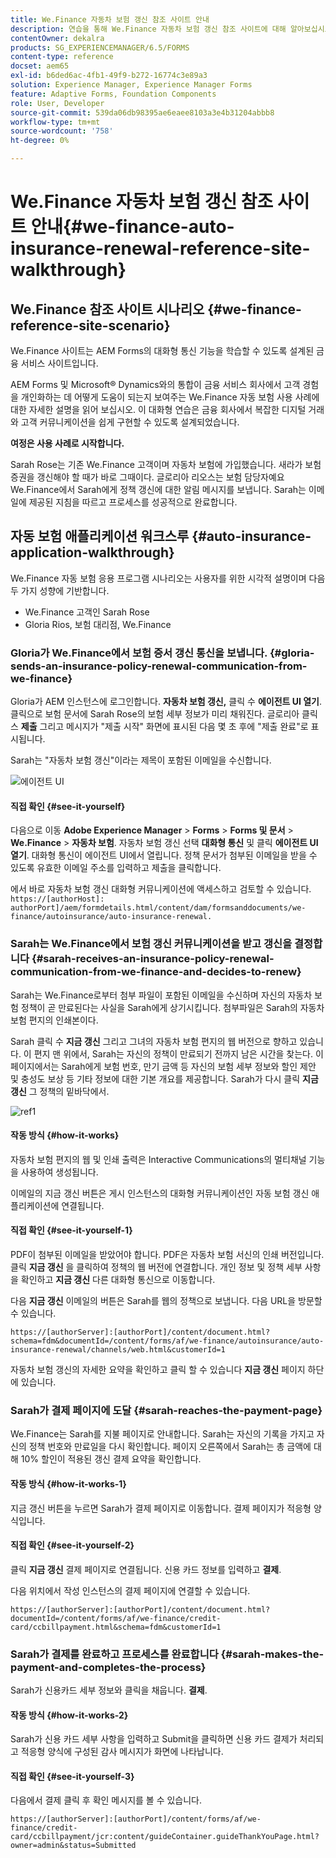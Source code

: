 ```yaml
---
title: We.Finance 자동차 보험 갱신 참조 사이트 안내
description: 연습을 통해 We.Finance 자동차 보험 갱신 참조 사이트에 대해 알아보십시오.
contentOwner: dekalra
products: SG_EXPERIENCEMANAGER/6.5/FORMS
content-type: reference
docset: aem65
exl-id: b6ded6ac-4fb1-49f9-b272-16774c3e89a3
solution: Experience Manager, Experience Manager Forms
feature: Adaptive Forms, Foundation Components
role: User, Developer
source-git-commit: 539da06db98395ae6eaee8103a3e4b31204abbb8
workflow-type: tm+mt
source-wordcount: '758'
ht-degree: 0%

---
```


# We.Finance 자동차 보험 갱신 참조 사이트 안내{#we-finance-auto-insurance-renewal-reference-site-walkthrough}

## We.Finance 참조 사이트 시나리오  {#we-finance-reference-site-scenario}

We.Finance 사이트는 AEM Forms의 대화형 통신 기능을 학습할 수 있도록 설계된 금융 서비스 사이트입니다.

AEM Forms 및 Microsoft® Dynamics와의 통합이 금융 서비스 회사에서 고객 경험을 개인화하는 데 어떻게 도움이 되는지 보여주는 We.Finance 자동 보험 사용 사례에 대한 자세한 설명을 읽어 보십시오. 이 대화형 연습은 금융 회사에서 복잡한 디지털 거래와 고객 커뮤니케이션을 쉽게 구현할 수 있도록 설계되었습니다.

**여정은 사용 사례로 시작합니다.**

Sarah Rose는 기존 We.Finance 고객이며 자동차 보험에 가입했습니다. 새라가 보험 증권을 갱신해야 할 때가 바로 그때이다. 글로리아 리오스는 보험 담당자예요 We.Finance에서 Sarah에게 정책 갱신에 대한 알림 메시지를 보냅니다. Sarah는 이메일에 제공된 지침을 따르고 프로세스를 성공적으로 완료합니다.

## 자동 보험 애플리케이션 워크스루 {#auto-insurance-application-walkthrough}

We.Finance 자동 보험 응용 프로그램 시나리오는 사용자를 위한 시각적 설명이며 다음 두 가지 성향에 기반합니다.

* We.Finance 고객인 Sarah Rose
* Gloria Rios, 보험 대리점, We.Finance

### Gloria가 We.Finance에서 보험 증서 갱신 통신을 보냅니다. {#gloria-sends-an-insurance-policy-renewal-communication-from-we-finance}

Gloria가 AEM 인스턴스에 로그인합니다. **자동차 보험 갱신,** 클릭 수 **에이전트 UI 열기**. 클릭으로 보험 문서에 Sarah Rose의 보험 세부 정보가 미리 채워진다. 글로리아 클릭스 **제출** 그리고 메시지가 &quot;제출 시작&quot; 화면에 표시된 다음 몇 초 후에 &quot;제출 완료&quot;로 표시됩니다.

Sarah는 &quot;자동차 보험 갱신&quot;이라는 제목이 포함된 이메일을 수신합니다.

![에이전트 UI](assets/agent_ui_email_new.png)

#### 직접 확인 {#see-it-yourself}

다음으로 이동 **Adobe Experience Manager** > **Forms** > **Forms 및 문서** > **We.Finance** > **자동차 보험**. 자동차 보험 갱신 선택 **대화형 통신** 및 클릭 **에이전트 UI 열기**. 대화형 통신이 에이전트 UI에서 열립니다. 정책 문서가 첨부된 이메일을 받을 수 있도록 유효한 이메일 주소를 입력하고 제출을 클릭합니다.

에서 바로 자동차 보험 갱신 대화형 커뮤니케이션에 액세스하고 검토할 수 있습니다. `https://[authorHost]: authorPort]/aem/formdetails.html/content/dam/formsanddocuments/we-finance/autoinsurance/auto-insurance-renewal.`

### Sarah는 We.Finance에서 보험 갱신 커뮤니케이션을 받고 갱신을 결정합니다 {#sarah-receives-an-insurance-policy-renewal-communication-from-we-finance-and-decides-to-renew}

Sarah는 We.Finance로부터 첨부 파일이 포함된 이메일을 수신하며 자신의 자동차 보험 정책이 곧 만료된다는 사실을 Sarah에게 상기시킵니다. 첨부파일은 Sarah의 자동차 보험 편지의 인쇄본이다.

Sarah 클릭 수 **지금 갱신** 그리고 그녀의 자동차 보험 편지의 웹 버전으로 향하고 있습니다. 이 편지 맨 위에서, Sarah는 자신의 정책이 만료되기 전까지 남은 시간을 찾는다. 이 페이지에서는 Sarah에게 보험 번호, 만기 금액 등 자신의 보험 세부 정보와 할인 제안 및 충성도 보상 등 기타 정보에 대한 기본 개요를 제공합니다. Sarah가 다시 클릭 **지금 갱신** 그 정책의 밑바닥에서.

![ref1](assets/ref1.png)

#### 작동 방식 {#how-it-works}

자동차 보험 편지의 웹 및 인쇄 출력은 Interactive Communications의 멀티채널 기능을 사용하여 생성됩니다.

이메일의 지금 갱신 버튼은 게시 인스턴스의 대화형 커뮤니케이션인 자동 보험 갱신 애플리케이션에 연결됩니다.

#### 직접 확인 {#see-it-yourself-1}

PDF이 첨부된 이메일을 받았어야 합니다. PDF은 자동차 보험 서신의 인쇄 버전입니다. 클릭 **지금 갱신** 을 클릭하여 정책의 웹 버전에 연결합니다. 개인 정보 및 정책 세부 사항을 확인하고 **지금 갱신** 다른 대화형 통신으로 이동합니다.

다음 **지금 갱신** 이메일의 버튼은 Sarah를 웹의 정책으로 보냅니다. 다음 URL을 방문할 수 있습니다.

`https://[authorServer]:[authorPort]/content/document.html?schema=fdm&documentId=/content/forms/af/we-finance/autoinsurance/auto-insurance-renewal/channels/web.html&customerId=1`

자동차 보험 갱신의 자세한 요약을 확인하고 클릭 할 수 있습니다 **지금 갱신** 페이지 하단에 있습니다.

### Sarah가 결제 페이지에 도달 {#sarah-reaches-the-payment-page}

We.Finance는 Sarah를 지불 페이지로 안내합니다. Sarah는 자신의 기록을 가지고 자신의 정책 번호와 만료일을 다시 확인합니다. 페이지 오른쪽에서 Sarah는 총 금액에 대해 10% 할인이 적용된 갱신 결제 요약을 확인합니다.

#### 작동 방식 {#how-it-works-1}

지금 갱신 버튼을 누르면 Sarah가 결제 페이지로 이동합니다. 결제 페이지가 적응형 양식입니다.

#### 직접 확인 {#see-it-yourself-2}

클릭 **지금 갱신** 결제 페이지로 연결됩니다. 신용 카드 정보를 입력하고 **결제**.

다음 위치에서 작성 인스턴스의 결제 페이지에 연결할 수 있습니다.

`https://[authorServer]:[authorPort]/content/document.html?documentId=/content/forms/af/we-finance/credit-card/ccbillpayment.html&schema=fdm&customerId=1`

### Sarah가 결제를 완료하고 프로세스를 완료합니다 {#sarah-makes-the-payment-and-completes-the-process}

Sarah가 신용카드 세부 정보와 클릭을 채웁니다. **결제**.

#### 작동 방식 {#how-it-works-2}

Sarah가 신용 카드 세부 사항을 입력하고 Submit을 클릭하면 신용 카드 결제가 처리되고 적응형 양식에 구성된 감사 메시지가 화면에 나타납니다.

#### 직접 확인 {#see-it-yourself-3}

다음에서 결제 클릭 후 확인 메시지를 볼 수 있습니다.

`https://[authorServer]:[authorPort]/content/forms/af/we-finance/credit-card/ccbillpayment/jcr:content/guideContainer.guideThankYouPage.html?owner=admin&status=Submitted`

